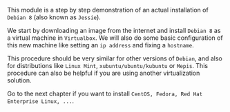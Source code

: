 This module is a step by step demonstration of an actual installation of
`Debian 8` (also known as `Jessie`).

We start by downloading an image from the internet and install
`Debian 8` as a virtual machine in `Virtualbox`. We will also do some
basic configuration of this new machine like setting an `ip address` and
fixing a `hostname`.

This procedure should be very similar for other versions of `Debian`,
and also for distributions like `Linux Mint`, `xubuntu/ubuntu/kubuntu`
or `Mepis`. This procedure can also be helpful if you are using another
virtualization solution.

Go to the next chapter if you want to install
`CentOS, Fedora, Red Hat Enterprise Linux, ...`.

